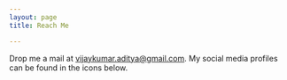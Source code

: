 ```yaml
---
layout: page
title: Reach Me

---
```

Drop me a mail at vijaykumar.aditya@gmail.com. My social media profiles can be found in the icons below.